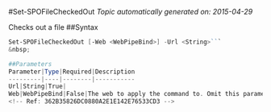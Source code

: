 #Set-SPOFileCheckedOut
*Topic automatically generated on: 2015-04-29*

Checks out a file
##Syntax
```powershell
Set-SPOFileCheckedOut [-Web <WebPipeBind>] -Url <String>```
&nbsp;

##Parameters
Parameter|Type|Required|Description
---------|----|--------|-----------
Url|String|True|
Web|WebPipeBind|False|The web to apply the command to. Omit this parameter to use the current web.
<!-- Ref: 362B35826DC0880A2E1E142E76533CD3 -->